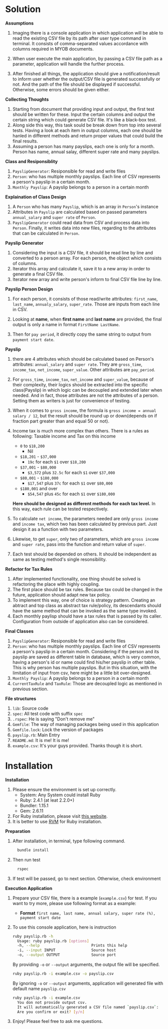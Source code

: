 Solution
=========

**Assumptions**
1. Imaging there is a console application in which application will be able to read the existing CSV file by its path after user type command in terminal. It consists of comma-separated values accordance with columns required in MYOB documents.

2. When user execute the main application, by passing a CSV file path as a parameter, application will handle the further process.

3. After finished all things, the application should give a notification/result to inform user whether the output/CSV file is generated successfully or not. And the path of the file should be displayed if successful. Otherwise, some errors should be given either.

**Collecting Thoughts**
1. Starting from document that providing input and output, the first test should be written for these. Input the certain columns and output the certain string which could generate CSV file. It's like a black-box test.
2. Along side this way, this task sould be break down from top into several tests. Having a look at each item in output columns, each one should be hanled in different methods and return proper values that could build the final results.
3. Assuming a person has many payslips, each one is only for a month. Person has name, annual salay, different super rate and many payslips.

**Class and Resiponsiblity**
1. `PayslipGenerator`: Resiponsible for read and write files
2. `Person`: who has multiple monthly payslips. Each line of CSV represents a person's payslip in a certain month.
3. `Monthly Payslip`: A payslip belongs to a person in a certain month

**Explaination of Class Design**
1. A `Person` who has many `Payslip`, which is an array in `Person`'s instance
2. Attributes in `Payslip` are calculated based on passed parameters `annual_salary` and `super rate` of `Person`.
3. `PayslipGenerator` could read data from CSV and process data into `Person`. Finally, it writes data into new files, regarding to the attributes that can be calculated in `Person`.

**Payslip Generator**
1. Considering the input is a CSV file, it should be read line by line and converted to a person array. For each person, the object which consists of columns.
2. Iterator this array and calculate it, save it to a new array in order to generate a final CSV file.
3. Iterator new array and write person's inform to final CSV file line by line.

**Payslip Person Design**
1. For each person, it consists of those read/write attributes: `first_name`, `last_name`, `annualy_salary`, `super_rate`. Those are inputs from each line in CSV.

2. Looking at **name**, when **first name** and **last name** are provided, the final output is only a name in format `FirstName LastName`.
3. Then for `pay period`, it directly copy the same string to output from `payment start date`.

**Payslip**
1.  there are 4 attributes which should be calculated based on Person's attributes: `annual_salary` and `super rate`. They are `gross_time`, `income_tax`, `net_income`, `super_value`. Other attributes are `pay_period`.
2.  For `gross_time`, `income_tax`, `net_income` and `super_value`, because of their complexity, their logics should be extracted into the specific class(Payslip) in which logic can be decoupled and extended later when needed. And in fact, those attributes are not the attributes of a person. Setting them as writers is just for convenience of testing. 
3. When it comes to `gross income`, the formula is `gross income = annual salary / 12`, but the result should be round up or down(depends on if fraction part greater than and equal 50 or not). 
4. Income tax is much more complex than others. There is a rules as following:
    Taxable income and Tax on this income 
    * `0` to `$18,200` 
      * Nil
    * `$18,201` - `$37,000` 
      * `19c` for each `$1` over `$18,200`
    * `$37,001` - `$80,000` 
      * `$3,572` plus `32.5c` for each `$1` over `$37,000` 
    * `$80,001` - `$180,000` 
      * `$17,547` plus `37c` for each `$1` over `$80,000` 
    * `$180,001` and over  
      * `$54,547` plus `45c` for each `$1` over `$180,000`
 
    **Here should be designed as different methods for each tax level.** In this way, each rule can be tested respectively.

5. To calculate `net income`, the parameters needed are only `gross income` and `income tax`, which two has been calculated by previous part. Just design it as a function with two parameters.
5. Likewise, to get `super`, only two of parameters, which are `gross income` and `super rate`, pass into the function and return value of `super`.
6. Each test should be depended on others. It should be independent as same as testing method's single resonsibility.

**Refactor for Tax Rules**
1. After implemented functionality, one thing should be solved is refactoring the place with highly coupling.
2. The first place should be tax rules. Because tax could be changed in the future, application should adapt new tax policy. 
3. To implement this way, one of choice is strategy pattern. Creating an abtract and top class as abstract tax rule/policy, its descendants should have the same method that can be invoked as the same type invoked.
4. Each monthly paylisp should have a tax rules that is passed by its caller. Configuration from outside of application also can be considered. 

**Final Classes**
1. `PayslipGenerator`: Resiponsible for read and write files
2. `Person`: who has multiple monthly payslips. Each line of CSV represents a person's payslip in a certain month. Considering if the person and its payslip are saved as different table in database, which is very common, having a person's id or name could find his/her payslip in other table. This is why person has multiple payslips. But in this situation, with the limitation of input from csv, here might be a little bit over-designed.
3. `Monthly Payslip`: A payslip belongs to a person in a certain month
4. `CurrentTaxRule` and `TaxRule`: Those are decoupled logic as mentioned in previous section.

**File structures**
1. `lib`: Source code 
2. `spec`: All test code with suffix `spec`
3. `.rspec`: He is saying "Don't remove me"
4. `Gemfile`: The way of managing packages being used in this application
5. `Gemfile.lock`: Lock the version of packages
6. `payslip.rb`: Main Entry
7. `README.md`: It is me! It is me!
8. `example.csv`: It's your guys provided. Thanks though it is short.

Installation
=============
**Installation**

1. Please ensure the environment is set up correctly.
    * System: Any System could install Ruby 
    * Ruby: 2.4.1 (at leat 2.2.0+)
    * Bundler: 1.15.1
    * Gem: 2.6.11
2. For Ruby installation, please visit [this website](https://www.ruby-lang.org/en/documentation/installation/).
3. It is better to use [RVM](https://rvm.io/) for Ruby installation.

**Preparation**

1. After installation, in terminal, type following command.
    
    ```Bash
      bundle install
    ```
    
2. Then run test

    ```Bash
      rspec
    ```
    
3. If test will be passed, go to next section. Otherwise, check environment


**Execution Application**
1. Prepare your CSV file, there is a example (`example.csv`) for test. If you want to try more, please use following format as a example:
 
    * **Format** `first name, last name, annual salary, super rate (%), payment start date`
    

2. To use this console application, here is instruction
    ```bash
    ruby payslip.rb -h
      Usage: ruby payslip.rb [options]
      -h, --help                       Prints this help
      -i, --input INPUT                Source host
      -o, --output OUTPUT              Source port
    ```
    
    By providing `-o` or `--output` arguments, the output file will be specified.
    ```bash
    ruby payslip.rb -i example.csv -o payslip.csv
    ```
    
    By ignoring `-o` or `--output` arguments, application will generated file with default name `payslip.csv`
    
    ```bash
    ruby payslip.rb -i example.csv
      You don not provide output csv.
      It will automatically generated a CSV file named `payslip.csv`:
      Are you confirm or exit? [y/n]
    ```
3. Enjoy! Please feel free to ask me questions. 

